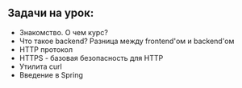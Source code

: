 ## Задачи на урок:

- Знакомство. О чем курс?
- Что такое backend? Разница между frontend'ом и backend'ом
- HTTP протокол
- HTTPS - базовая безопасность для HTTP
- Утилита curl
- Введение в Spring
